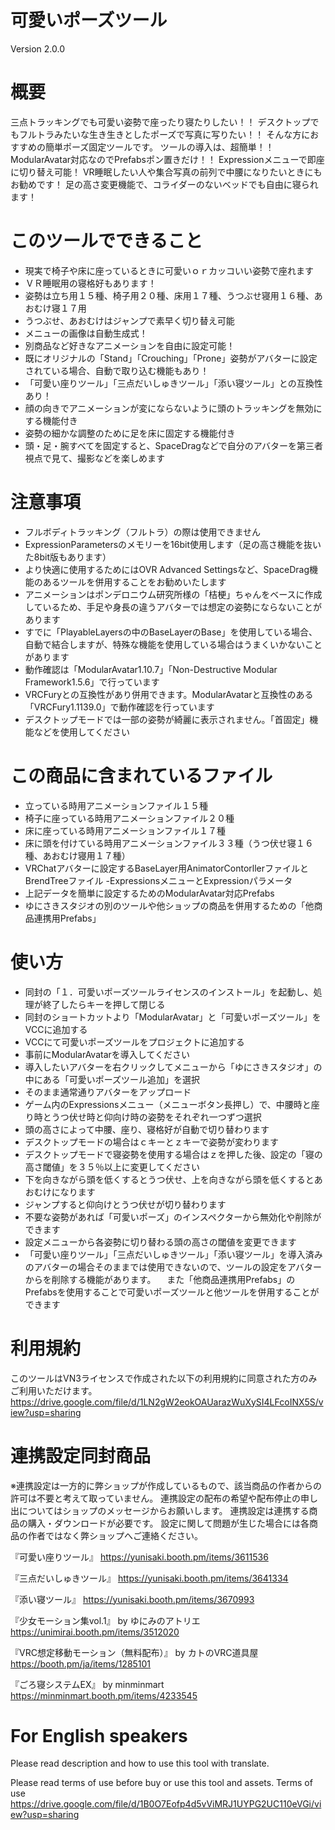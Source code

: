 # 可愛いポーズツール
Version 2.0.0

# 概要
三点トラッキングでも可愛い姿勢で座ったり寝たりしたい！！
デスクトップでもフルトラみたいな生き生きとしたポーズで写真に写りたい！！
そんな方におすすめの簡単ポーズ固定ツールです。
ツールの導入は、超簡単！！ModularAvatar対応なのでPrefabsポン置きだけ！！
Expressionメニューで即座に切り替え可能！
VR睡眠したい人や集合写真の前列で中腰になりたいときにもお勧めです！
足の高さ変更機能で、コライダーのないベッドでも自由に寝られます！

# このツールでできること
- 現実で椅子や床に座っているときに可愛いｏｒカッコいい姿勢で座れます
- ＶＲ睡眠用の寝格好もあります！
- 姿勢は立ち用１５種、椅子用２０種、床用１７種、うつぶせ寝用１６種、あおむけ寝１７用
- うつぶせ、あおむけはジャンプで素早く切り替え可能
- メニューの画像は自動生成式！
- 別商品など好きなアニメーションを自由に設定可能！
- 既にオリジナルの「Stand」「Crouching」「Prone」姿勢がアバターに設定されている場合、自動で取り込む機能もあり！
- 「可愛い座りツール」「三点だいしゅきツール」「添い寝ツール」との互換性あり！
- 顔の向きでアニメーションが変にならないように頭のトラッキングを無効にする機能付き
- 姿勢の細かな調整のために足を床に固定する機能付き
- 頭・足・腕すべてを固定すると、SpaceDragなどで自分のアバターを第三者視点で見て、撮影などを楽しめます

# 注意事項
- フルボディトラッキング（フルトラ）の際は使用できません
- ExpressionParametersのメモリーを16bit使用します（足の高さ機能を抜いた8bit版もあります）
- より快適に使用するためにはOVR Advanced Settingsなど、SpaceDrag機能のあるツールを併用することをお勧めいたします
- アニメーションはポンデロニウム研究所様の「桔梗」ちゃんをベースに作成しているため、手足や身長の違うアバターでは想定の姿勢にならないことがあります
- すでに「PlayableLayersの中のBaseLayerのBase」を使用している場合、自動で結合しますが、特殊な機能を使用している場合はうまくいかないことがあります
- 動作確認は「ModularAvatar1.10.7」「Non-Destructive Modular Framework1.5.6」で行っています
- VRCFuryとの互換性があり併用できます。ModularAvatarと互換性のある「VRCFury1.1139.0」で動作確認を行っています
- デスクトップモードでは一部の姿勢が綺麗に表示されません。「首固定」機能などを使用してください

# この商品に含まれているファイル
- 立っている時用アニメーションファイル１５種
- 椅子に座っている時用アニメーションファイル２０種
- 床に座っている時用アニメーションファイル１７種
- 床に頭を付けている時用アニメーションファイル３３種（うつ伏せ寝１６種、あおむけ寝用１７種）
- VRChatアバターに設定するBaseLayer用AnimatorContorllerファイルとBrendTreeファイル
-ExpressionsメニューとExpressionパラメータ
- 上記データを簡単に設定するためのModularAvatar対応Prefabs
- ゆにさきスタジオの別のツールや他ショップの商品を併用するための「他商品連携用Prefabs」

# 使い方
- 同封の「１．可愛いポーズツールライセンスのインストール」を起動し、処理が終了したらキーを押して閉じる
- 同封のショートカットより「ModularAvatar」と「可愛いポーズツール」をVCCに追加する
- VCCにて可愛いポーズツールをプロジェクトに追加する
- 事前にModularAvatarを導入してください
- 導入したいアバターを右クリックしてメニューから「ゆにさきスタジオ」の中にある「可愛いポーズツール追加」を選択
- そのまま通常通りアバターをアップロード
- ゲーム内のExpressionsメニュー（メニューボタン長押し）で、中腰時と座り時とうつ伏せ時と仰向け時の姿勢をそれぞれ一つずつ選択
- 頭の高さによって中腰、座り、寝格好が自動で切り替わります
- デスクトップモードの場合はｃキーとｚキーで姿勢が変わります
- デスクトップモードで寝姿勢を使用する場合はｚを押した後、設定の「寝の高さ閾値」を３５％以上に変更してください
- 下を向きながら頭を低くするとうつ伏せ、上を向きながら頭を低くするとあおむけになります
- ジャンプすると仰向けとうつ伏せが切り替わります
- 不要な姿勢があれば「可愛いポーズ」のインスペクターから無効化や削除ができます
- 設定メニューから各姿勢に切り替わる頭の高さの閾値を変更できます
- 「可愛い座りツール」「三点だいしゅきツール」「添い寝ツール」を導入済みのアバターの場合そのままでは使用できないので、ツールの設定をアバターからを削除する機能があります。
　また「他商品連携用Prefabs」のPrefabsを使用することで可愛いポーズツールと他ツールを併用することができます

# 利用規約
このツールはVN3ライセンスで作成された以下の利用規約に同意された方のみご利用いただけます。
https://drive.google.com/file/d/1LN2gW2eokOAUarazWuXySI4LFcoINX5S/view?usp=sharing

# 連携設定同封商品
※連携設定は一方的に弊ショップが作成しているもので、該当商品の作者からの許可は不要と考えて取っていません。
連携設定の配布の希望や配布停止の申し出についてはショップのメッセージからお願いします。
連携設定は連携する商品の購入・ダウンロードが必要です。
設定に関して問題が生じた場合には各商品の作者ではなく弊ショップへご連絡ください。

『可愛い座りツール』
https://yunisaki.booth.pm/items/3611536

『三点だいしゅきツール』
https://yunisaki.booth.pm/items/3641334

『添い寝ツール』
https://yunisaki.booth.pm/items/3670993

『少女モーション集vol.1』 by ゆにみのアトリエ
https://unimirai.booth.pm/items/3512020

『VRC想定移動モーション（無料配布）』 by カトのVRC道具屋
https://booth.pm/ja/items/1285101

『ごろ寝システムEX』 by minminmart
https://minminmart.booth.pm/items/4233545


# For English speakers
Please read description and how to use this tool with translate.

Please read terms of use before buy or use this tool and assets.
Terms of use
https://drive.google.com/file/d/1B0O7Eofp4d5vViMRJ1UYPG2UC110eVGi/view?usp=sharing
